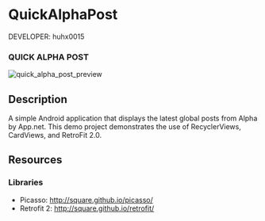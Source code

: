 QuickAlphaPost
========================

DEVELOPER: huhx0015

### QUICK ALPHA POST
![quick_alpha_post_preview](https://cloud.githubusercontent.com/assets/1645482/12593588/b09ed298-c426-11e5-9a84-24097102776c.gif)

## Description

A simple Android application that displays the latest global posts from Alpha by App.net. This demo project demonstrates the use of RecyclerViews, CardViews, and RetroFit 2.0.

## Resources

### Libraries

* Picasso: http://square.github.io/picasso/
* Retrofit 2: http://square.github.io/retrofit/
